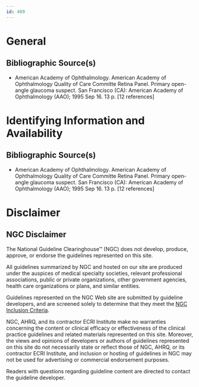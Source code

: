 ```yaml
---
id: 409
---
```


# General

## Bibliographic Source(s)

- American Academy of Ophthalmology. American Academy of Ophthalmology Quality of Care Committe Retina Panel. Primary open-angle glaucoma suspect. San Francisco (CA): American Academy of Ophthalmology (AAO); 1995 Sep 16. 13 p. [12 references]

# Identifying Information and Availability

## Bibliographic Source(s)

- American Academy of Ophthalmology. American Academy of Ophthalmology Quality of Care Committe Retina Panel. Primary open-angle glaucoma suspect. San Francisco (CA): American Academy of Ophthalmology (AAO); 1995 Sep 16. 13 p. [12 references]

# Disclaimer

## NGC Disclaimer

The National Guideline Clearinghouse™ (NGC) does not develop, produce, approve, or endorse the guidelines represented on this site.

All guidelines summarized by NGC and hosted on our site are produced under the auspices of medical specialty societies, relevant professional associations, public or private organizations, other government agencies, health care organizations or plans, and similar entities.

Guidelines represented on the NGC Web site are submitted by guideline developers, and are screened solely to determine that they meet the [NGC Inclusion Criteria](/help-and-about/summaries/inclusion-criteria).

NGC, AHRQ, and its contractor ECRI Institute make no warranties concerning the content or clinical efficacy or effectiveness of the clinical practice guidelines and related materials represented on this site. Moreover, the views and opinions of developers or authors of guidelines represented on this site do not necessarily state or reflect those of NGC, AHRQ, or its contractor ECRI Institute, and inclusion or hosting of guidelines in NGC may not be used for advertising or commercial endorsement purposes.

Readers with questions regarding guideline content are directed to contact the guideline developer.

